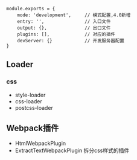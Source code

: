 
```
module.exports = {
    mode: 'development',     // 模式配置,4.0新增
    entry: '',               // 入口文件
    output: {},              // 出口文件
    plugins: [],             // 对应的插件
    devServer: {}            // 开发服务器配置
}
```

## Loader

### css

* style-loader
* css-loader
* postcss-loader

## Webpack插件

* HtmlWebpackPlugin
* ExtractTextWebpackPlugin 拆分css样式的插件
